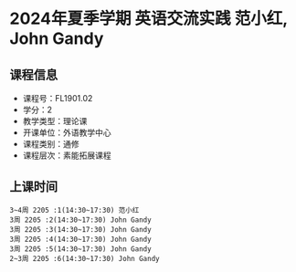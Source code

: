 # 2024年夏季学期 英语交流实践 范小红, John Gandy






## 课程信息

- 课程号：FL1901.02
- 学分：2
- 教学类型：理论课
- 开课单位：外语教学中心
- 课程类别：通修
- 课程层次：素能拓展课程

## 上课时间

```
3~4周 2205 :1(14:30~17:30) 范小红
3周 2205 :2(14:30~17:30) John Gandy
3周 2205 :3(14:30~17:30) John Gandy
3周 2205 :4(14:30~17:30) John Gandy
3周 2205 :5(14:30~17:30) John Gandy
2~3周 2205 :6(14:30~17:30) John Gandy
```

